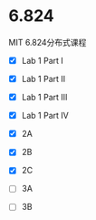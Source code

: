 # 6.824

MIT 6.824分布式课程
- [x] Lab 1  Part I
- [x] Lab 1  Part II
- [x] Lab 1  Part III
- [x] Lab 1  Part IV
- [x] 2A
- [x] 2B
- [x] 2C 
- [ ] 3A
- [ ] 3B 

